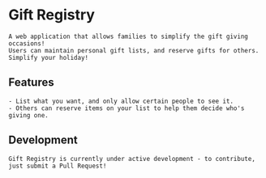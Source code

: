 # Gift Registry
	A web application that allows families to simplify the gift giving occasions!
	Users can maintain personal gift lists, and reserve gifts for others. Simplify your holiday!

## Features
	- List what you want, and only allow certain people to see it.
	- Others can reserve items on your list to help them decide who's giving one.

## Development
	Gift Registry is currently under active development - to contribute, just submit a Pull Request!